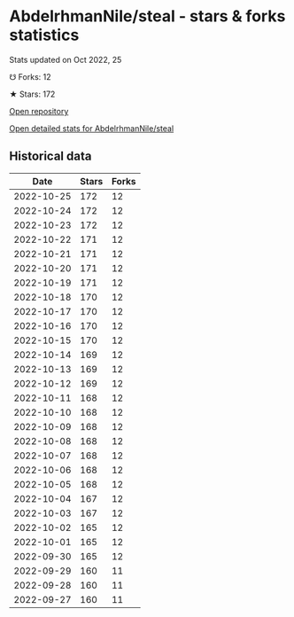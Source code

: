 # AbdelrhmanNile/steal - stars & forks statistics

Stats updated on Oct 2022, 25

☋ Forks: 12

★ Stars: 172

[Open repository](https://github.com/AbdelrhmanNile/steal)

[Open detailed stats for AbdelrhmanNile/steal](https://reviewgithub.com/rep/AbdelrhmanNile/steal)

## Historical data
| Date | Stars | Forks |
|------|-------|-------|
| 2022-10-25 | 172 | 12 | 
| 2022-10-24 | 172 | 12 | 
| 2022-10-23 | 172 | 12 | 
| 2022-10-22 | 171 | 12 | 
| 2022-10-21 | 171 | 12 | 
| 2022-10-20 | 171 | 12 | 
| 2022-10-19 | 171 | 12 | 
| 2022-10-18 | 170 | 12 | 
| 2022-10-17 | 170 | 12 | 
| 2022-10-16 | 170 | 12 | 
| 2022-10-15 | 170 | 12 | 
| 2022-10-14 | 169 | 12 | 
| 2022-10-13 | 169 | 12 | 
| 2022-10-12 | 169 | 12 | 
| 2022-10-11 | 168 | 12 | 
| 2022-10-10 | 168 | 12 | 
| 2022-10-09 | 168 | 12 | 
| 2022-10-08 | 168 | 12 | 
| 2022-10-07 | 168 | 12 | 
| 2022-10-06 | 168 | 12 | 
| 2022-10-05 | 168 | 12 | 
| 2022-10-04 | 167 | 12 | 
| 2022-10-03 | 167 | 12 | 
| 2022-10-02 | 165 | 12 | 
| 2022-10-01 | 165 | 12 | 
| 2022-09-30 | 165 | 12 | 
| 2022-09-29 | 160 | 11 | 
| 2022-09-28 | 160 | 11 | 
| 2022-09-27 | 160 | 11 | 

